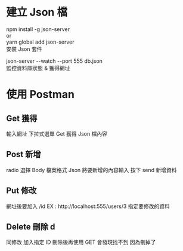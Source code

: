 # 建立 Json 檔

npm install -g json-server  
or  
yarn global add json-server  
安裝 Json 套件

json-server --watch --port 555 db.json  
監控資料庫狀態 & 獲得網址

# 使用 Postman

## Get 獲得

輸入網址 下拉式選單 Get 獲得 Json 檔內容

## Post 新增

radio 選擇 Body 檔案格式 Json
將要新增的內容輸入 按下 send 新增資料

## Put 修改

網址後要加入 /id EX : http://localhost:555/users/3
指定要修改的資料

## Delete 刪除 d

同修改 加入指定 ID
刪除後再使用 GET 會發現找不到 因為刪掉了
